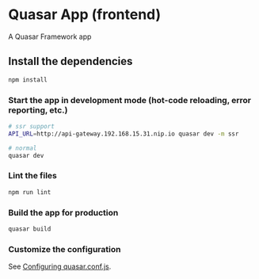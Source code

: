 # Quasar App (frontend)

A Quasar Framework app

## Install the dependencies

```bash
npm install
```

### Start the app in development mode (hot-code reloading, error reporting, etc.)

```bash
# ssr support
API_URL=http://api-gateway.192.168.15.31.nip.io quasar dev -m ssr

# normal
quasar dev
```

### Lint the files

```bash
npm run lint
```

### Build the app for production

```bash
quasar build
```

### Customize the configuration

See [Configuring quasar.conf.js](https://quasar.dev/quasar-cli/quasar-conf-js).
